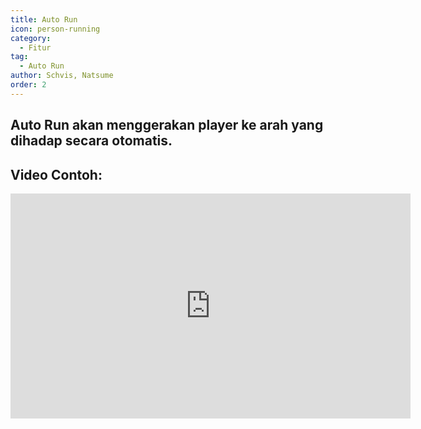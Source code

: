 ```yaml
---
title: Auto Run
icon: person-running
category:
  - Fitur
tag:
  - Auto Run
author: Schvis, Natsume
order: 2
---
```


## Auto Run akan menggerakan player ke arah yang dihadap secara otomatis.

## Video Contoh:

<div class="iframe-container"><iframe width="640" height="360" src="https://www.youtube.com/embed/BLDhPBMs7Es?list=PL5eI1Tb64p56g27qfYk7VuFTz4FK6YrKa" title="Korepi - Auto Run" frameborder="0" allow="accelerometer; autoplay; clipboard-write; encrypted-media; gyroscope; picture-in-picture; web-share" allowfullscreen></iframe></div>

